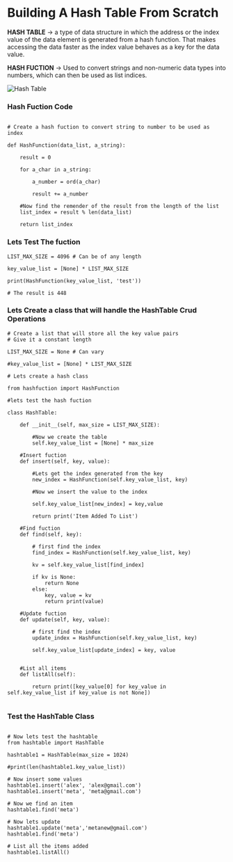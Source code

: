# Building A Hash Table From Scratch

**HASH TABLE** &rarr; a type of data structure in which the address or the index value of the data element is generated from a hash function. That makes accessing the data faster as the index value behaves as a key for the data value.

**HASH FUCTION** &rarr; Used to convert strings and non-numeric data types into numbers, which can then be used as list indices.

![Hash Table](https://svbtleusercontent.com/dvp2mqhvzcqyqa.jpg)

### Hash Fuction Code

```

# Create a hash fuction to convert string to number to be used as index

def HashFunction(data_list, a_string):

    result = 0

    for a_char in a_string:

        a_number = ord(a_char)

        result += a_number

    #Now find the remender of the result from the length of the list
    list_index = result % len(data_list)    

    return list_index

```

### Lets Test The fuction

```
LIST_MAX_SIZE = 4096 # Can be of any length

key_value_list = [None] * LIST_MAX_SIZE

print(HashFunction(key_value_list, 'test'))

# The result is 448

```

### Lets Create a class that will handle the HashTable Crud Operations

```
# Create a list that will store all the key value pairs
# Give it a constant length 

LIST_MAX_SIZE = None # Can vary

#key_value_list = [None] * LIST_MAX_SIZE

# Lets create a hash class

from hashfuction import HashFunction

#lets test the hash fuction

class HashTable:

    def __init__(self, max_size = LIST_MAX_SIZE):
        
        #Now we create the table
        self.key_value_list = [None] * max_size

    #Insert fuction
    def insert(self, key, value):
        
        #Lets get the index generated from the key
        new_index = HashFunction(self.key_value_list, key)

        #Now we insert the value to the index

        self.key_value_list[new_index] = key,value

        return print('Item Added To List')

    #Find fuction
    def find(self, key):
        
        # first find the index
        find_index = HashFunction(self.key_value_list, key)

        kv = self.key_value_list[find_index]

        if kv is None:
            return None
        else:
            key, value = kv
            return print(value)

    #Update fuction
    def update(self, key, value):
        
        # first find the index
        update_index = HashFunction(self.key_value_list, key)

        self.key_value_list[update_index] = key, value


    #List all items
    def listAll(self):
        
        return print([key_value[0] for key_value in self.key_value_list if key_value is not None])


```

### Test the HashTable Class

```

# Now lets test the hashtable
from hashtable import HashTable

hashtable1 = HashTable(max_size = 1024)

#print(len(hashtable1.key_value_list))

# Now insert some values
hashtable1.insert('alex', 'alex@gmail.com')
hashtable1.insert('meta', 'meta@gmail.com')

# Now we find an item
hashtable1.find('meta')

# Now lets update
hashtable1.update('meta','metanew@gmail.com')
hashtable1.find('meta')

# List all the items added
hashtable1.listAll()

```